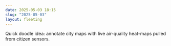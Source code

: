 ```yaml
---
date: 2025-05-03 18:15
slug: "2025-05-03"
layout: fleeting
---
```


Quick doodle idea: annotate city maps with live air-quality heat-maps pulled from citizen sensors. 